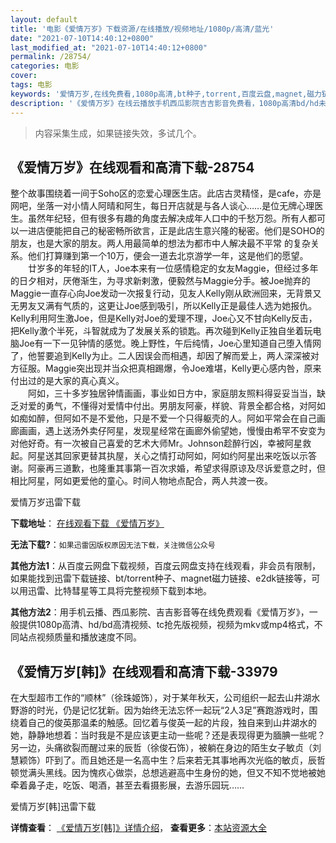 ```yaml
---
layout: default
title: '电影《爱情万岁》下载资源/在线播放/视频地址/1080p/高清/蓝光'
date: "2021-07-10T14:40:12+0800"
last_modified_at: "2021-07-10T14:40:12+0800"
permalink: /28754/
categories: 电影
cover:
tags: 电影
keywords: '爱情万岁,在线免费看,1080p高清,bt种子,torrent,百度云盘,magnet,磁力链,迅雷下载资源'
description: '《爱情万岁》在线云播放手机西瓜影院吉吉影音免费看，1080p高清bd/hd未删减完整版和tc抢先枪版，mkv/mp4格式，附带bt/torrent种子、magnet/磁力链、百度云盘、网盘资源迅雷下载链接'
---
```


>内容采集生成，如果链接失效，多试几个。


## 《爱情万岁》在线观看和高清下载-28754

整个故事围绕着一间于Soho区的恋爱心理医生店。此店古灵精怪，是cafe，亦是网吧，坐落一对小情人阿晴和阿生，每日开店就是与各人谈心……是位无牌心理医生。虽然年纪轻，但有很多有趣的角度去解决成年人口中的千愁万怨。所有人都可以一进店便能把自己的秘密畅所欲言，正是此店生意兴隆的秘密。他们是SOHO的朋友，也是大家的朋友。两人用最简单的想法为都市中人解决最不平常 的复杂关系。他们打算赚到第一个10万，便会一道去北京游学一年，这是他们的愿望。<br />　　廿岁多的年轻的IT人，Joe本来有一位感情稳定的女友Maggie，但经过多年的日夕相对，厌倦渐生，为寻求新剌激，便毅然与Maggie分手。被Joe抛弃的Maggie一直存心向Joe发动一次报复行动，见友人Kelly刚从欧洲回来，无背景又无男友又满有气质的，这更让Joe感到吸引，所以Kelly正是最佳人选为她报仇。Kelly利用阿生激Joe，但是Kelly对Joe的爱理不理，Joe心又不甘向Kelly反击，把Kelly激个半死，斗智就成为了发展关系的锁匙。再次碰到Kelly正独自坐着玩电脑Joe有一下一见钟情的感觉。晚上野性，午后纯情，Joe心里知道自己堕入情网了，他誓要追到Kelly为止。二人因误会而相遇，却因了解而爱上，两人深深被对方征服。Maggie突出现并当众把真相踢爆，令Joe难堪，Kelly更心感内咎，原来付出过的是大家的真心真义。<br />　　阿如，三十多岁独居钟情画画，事业如日方中，家庭朋友照料得妥妥当当，缺乏对爱的勇气，不懂得对爱情中付出。男朋友阿豪，样貌、背景全都合格，对阿如如痴如醉，但阿如不是不爱他，只是不爱一个只得躯壳的人。阿如平常会在自己画廊画画，遇上送汤外卖仔阿星，发现星经常在画廊外偷望她，慢慢由希罕不安变为对他好奇。有一次被自己喜爱的艺术大师Mr。Johnson趁醉行凶，幸被阿星救起。阿星送其回家更替其执屋，关心之情打动阿如，阿如约阿星出来吃饭以示答谢。阿豪再三道歉，也隆重其事第一百次求婚，希望求得原谅及尽诉爱意之时，但相比阿星，阿如更爱他的童心。时间人物地点配合，两人共渡一夜。


爱情万岁迅雷下载

**下载地址**： [在线观看下载 《爱情万岁》](https://www.993dy.com//vod-detail-id-19803.html) 


**无法下载?**：`如果迅雷因版权原因无法下载，关注微信公众号 `

**其他方法1**：从百度云网盘下载视频，百度云网盘支持在线观看，非会员有限制，如果能找到迅雷下载链接、bt/torrent种子、magnet磁力链接、e2dk链接等，可以用迅雷、比特彗星等工具将完整视频下载到本地。

**其他方法2**：用手机云播、西瓜影院、吉吉影音等在线免费观看《爱情万岁》，一般提供1080p高清、hd/bd高清视频、tc抢先版视频，视频为mkv或mp4格式，不同站点视频质量和播放速度不同。


## 《爱情万岁[韩]》在线观看和高清下载-33979

在大型超市工作的“顺林”（徐珠姬饰），对于某年秋天，公司组织一起去山井湖水野游的时光，仍是记忆犹新。因为始终无法忘怀一起玩“2人3足&rdquo;赛跑游戏时，围绕着自己的俊英那温柔的触感。回忆着与俊英一起的片段，独自来到山井湖水的她，静静地想着：当时我是不是应该更主动一些呢？还是表现得更为腼腆一些呢？ 另一边，头痛欲裂而醒过来的辰哲（徐俊石饰），被躺在身边的陌生女子敏贞（刘慧颖饰）吓到了。而且她还是一名高中生？后来若无其事地再次光临的敏贞，辰哲顿觉满头黑线。因为愧疚心做崇，总想逃避高中生身份的她，但又不知不觉地被她牵着鼻子走，吃饭、喝酒，甚至去看摄影展，去游乐园玩&hellip;…


爱情万岁[韩]迅雷下载

**详情查看**： [《爱情万岁[韩]》详情介绍](/movie/33979/)， **查看更多**：[本站资源大全](/movie/t/all/)

